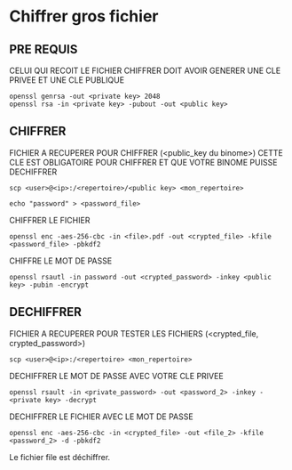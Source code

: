# Chiffrer gros fichier

## PRE REQUIS
CELUI QUI RECOIT LE FICHIER CHIFFRER DOIT AVOIR GENERER UNE CLE PRIVEE ET UNE CLE PUBLIQUE
```
openssl genrsa -out <private key> 2048
openssl rsa -in <private key> -pubout -out <public key> 
```


##  CHIFFRER

FICHIER A RECUPERER POUR CHIFFRER (<public_key du binome>)
CETTE CLE EST OBLIGATOIRE POUR CHIFFRER ET QUE VOTRE BINOME PUISSE DECHIFFRER  
```
scp <user>@<ip>:/<repertoire>/<public key> <mon_repertoire>
```


```
echo "password" > <password_file> 
```

CHIFFRER LE FICHIER
```
openssl enc -aes-256-cbc -in <file>.pdf -out <crypted_file> -kfile <password_file> -pbkdf2 
```

CHIFFRE LE MOT DE PASSE
```
openssl rsautl -in password -out <crypted_password> -inkey <public key> -pubin -encrypt
```

## DECHIFFRER 
FICHIER A RECUPERER POUR TESTER LES FICHIERS (<crypted_file, crypted_password>)
```
scp <user>@<ip>:/<repertoire> <mon_repertoire>
```

DECHIFFRER LE MOT DE PASSE AVEC VOTRE CLE PRIVEE 
```
openssl rsault -in <private_password> -out <password_2> -inkey -<private key> -decrypt
```

DECHIFFRER LE FICHIER AVEC LE MOT DE PASSE 
```
openssl enc -aes-256-cbc -in <crypted_file> -out <file_2> -kfile <password_2> -d -pbkdf2
```

Le fichier file est déchiffrer.
